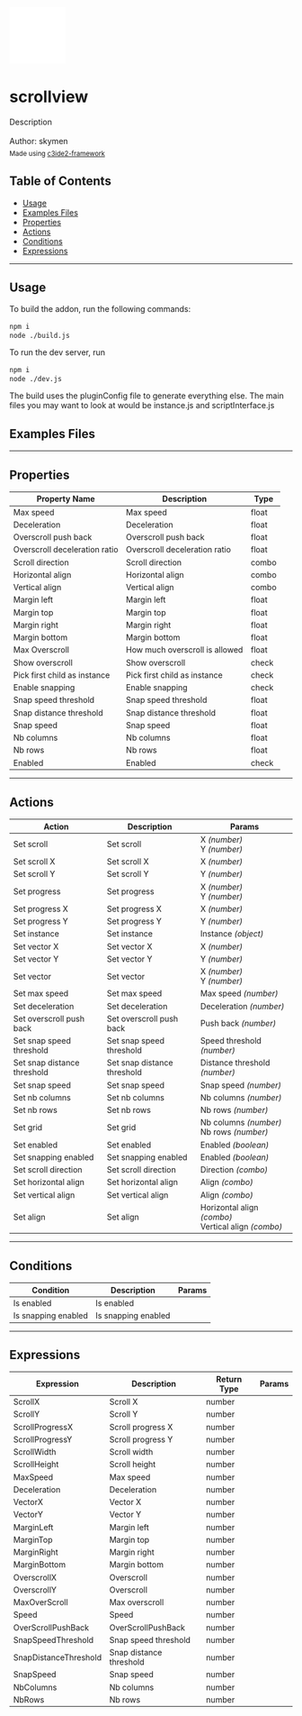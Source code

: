 <img src="./src/icon.svg" width="100" /><br>
# scrollview <br>
Description <br>
<br>
Author: skymen <br>
<sub>Made using [c3ide2-framework](https://github.com/ConstructFund/c3ide2-framework) </sub><br>

## Table of Contents
- [Usage](#usage)
- [Examples Files](#examples-files)
- [Properties](#properties)
- [Actions](#actions)
- [Conditions](#conditions)
- [Expressions](#expressions)
---
## Usage
To build the addon, run the following commands:

```
npm i
node ./build.js
```

To run the dev server, run

```
npm i
node ./dev.js
```

The build uses the pluginConfig file to generate everything else.
The main files you may want to look at would be instance.js and scriptInterface.js

## Examples Files

---
## Properties
| Property Name | Description | Type |
| --- | --- | --- |
| Max speed | Max speed | float |
| Deceleration | Deceleration | float |
| Overscroll push back | Overscroll push back | float |
| Overscroll deceleration ratio | Overscroll deceleration ratio | float |
| Scroll direction | Scroll direction | combo |
| Horizontal align | Horizontal align | combo |
| Vertical align | Vertical align | combo |
| Margin left | Margin left | float |
| Margin top | Margin top | float |
| Margin right | Margin right | float |
| Margin bottom | Margin bottom | float |
| Max Overscroll | How much overscroll is allowed | float |
| Show overscroll | Show overscroll | check |
| Pick first child as instance | Pick first child as instance | check |
| Enable snapping | Enable snapping | check |
| Snap speed threshold | Snap speed threshold | float |
| Snap distance threshold | Snap distance threshold | float |
| Snap speed | Snap speed | float |
| Nb columns | Nb columns | float |
| Nb rows | Nb rows | float |
| Enabled | Enabled | check |


---
## Actions
| Action | Description | Params
| --- | --- | --- |
| Set scroll | Set scroll | X             *(number)* <br>Y             *(number)* <br> |
| Set scroll X | Set scroll X | X             *(number)* <br> |
| Set scroll Y | Set scroll Y | Y             *(number)* <br> |
| Set progress | Set progress | X             *(number)* <br>Y             *(number)* <br> |
| Set progress X | Set progress X | X             *(number)* <br> |
| Set progress Y | Set progress Y | Y             *(number)* <br> |
| Set instance | Set instance | Instance             *(object)* <br> |
| Set vector X | Set vector X | X             *(number)* <br> |
| Set vector Y | Set vector Y | Y             *(number)* <br> |
| Set vector | Set vector | X             *(number)* <br>Y             *(number)* <br> |
| Set max speed | Set max speed | Max speed             *(number)* <br> |
| Set deceleration | Set deceleration | Deceleration             *(number)* <br> |
| Set overscroll push back | Set overscroll push back | Push back             *(number)* <br> |
| Set snap speed threshold | Set snap speed threshold | Speed threshold             *(number)* <br> |
| Set snap distance threshold | Set snap distance threshold | Distance threshold             *(number)* <br> |
| Set snap speed | Set snap speed | Snap speed             *(number)* <br> |
| Set nb columns | Set nb columns | Nb columns             *(number)* <br> |
| Set nb rows | Set nb rows | Nb rows             *(number)* <br> |
| Set grid | Set grid | Nb columns             *(number)* <br>Nb rows             *(number)* <br> |
| Set enabled | Set enabled | Enabled             *(boolean)* <br> |
| Set snapping enabled | Set snapping enabled | Enabled             *(boolean)* <br> |
| Set scroll direction | Set scroll direction | Direction             *(combo)* <br> |
| Set horizontal align | Set horizontal align | Align             *(combo)* <br> |
| Set vertical align | Set vertical align | Align             *(combo)* <br> |
| Set align | Set align | Horizontal align             *(combo)* <br>Vertical align             *(combo)* <br> |


---
## Conditions
| Condition | Description | Params
| --- | --- | --- |
| Is enabled | Is enabled |  |
| Is snapping enabled | Is snapping enabled |  |


---
## Expressions
| Expression | Description | Return Type | Params
| --- | --- | --- | --- |
| ScrollX | Scroll X | number |  | 
| ScrollY | Scroll Y | number |  | 
| ScrollProgressX | Scroll progress X | number |  | 
| ScrollProgressY | Scroll progress Y | number |  | 
| ScrollWidth | Scroll width | number |  | 
| ScrollHeight | Scroll height | number |  | 
| MaxSpeed | Max speed | number |  | 
| Deceleration | Deceleration | number |  | 
| VectorX | Vector X | number |  | 
| VectorY | Vector Y | number |  | 
| MarginLeft | Margin left | number |  | 
| MarginTop | Margin top | number |  | 
| MarginRight | Margin right | number |  | 
| MarginBottom | Margin bottom | number |  | 
| OverscrollX | Overscroll | number |  | 
| OverscrollY | Overscroll | number |  | 
| MaxOverScroll | Max overscroll | number |  | 
| Speed | Speed | number |  | 
| OverScrollPushBack | OverScrollPushBack | number |  | 
| SnapSpeedThreshold | Snap speed threshold | number |  | 
| SnapDistanceThreshold | Snap distance threshold | number |  | 
| SnapSpeed | Snap speed | number |  | 
| NbColumns | Nb columns | number |  | 
| NbRows | Nb rows | number |  | 
